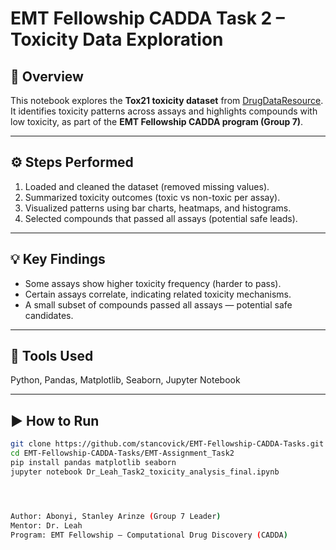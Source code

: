 # EMT Fellowship CADDA Task 2 – Toxicity Data Exploration

## 📖 Overview
This notebook explores the **Tox21 toxicity dataset** from [DrugDataResource](https://github.com/kexinhuang12345/DrugDataResource).  
It identifies toxicity patterns across assays and highlights compounds with low toxicity, as part of the **EMT Fellowship CADDA program (Group 7)**.

---

## ⚙️ Steps Performed
1. Loaded and cleaned the dataset (removed missing values).  
2. Summarized toxicity outcomes (toxic vs non-toxic per assay).  
3. Visualized patterns using bar charts, heatmaps, and histograms.  
4. Selected compounds that passed all assays (potential safe leads).  

---

## 💡 Key Findings
- Some assays show higher toxicity frequency (harder to pass).  
- Certain assays correlate, indicating related toxicity mechanisms.  
- A small subset of compounds passed all assays — potential safe candidates.  

---

## 🧠 Tools Used
Python, Pandas, Matplotlib, Seaborn, Jupyter Notebook

---

## ▶️ How to Run
```bash
git clone https://github.com/stancovick/EMT-Fellowship-CADDA-Tasks.git
cd EMT-Fellowship-CADDA-Tasks/EMT-Assignment_Task2
pip install pandas matplotlib seaborn
jupyter notebook Dr_Leah_Task2_toxicity_analysis_final.ipynb




Author: Abonyi, Stanley Arinze (Group 7 Leader)
Mentor: Dr. Leah
Program: EMT Fellowship – Computational Drug Discovery (CADDA)
